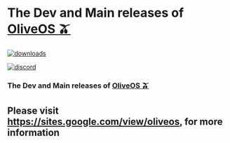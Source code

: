 # The Dev and Main releases of [OliveOS 🫒](https://sites.google.com/view/oliveos)
[![downloads](https://img.shields.io/github/downloads/OliveOS-Fin/Download/total?label=GitHub%20downloads)](https://github.com/OliveOS-Fin/Download/releases/latest)

[![discord](https://img.shields.io/discord/991639571198660679)](https://discord.gg/pgwhr4YVFY)

### The Dev and Main releases of [OliveOS 🫒](https://sites.google.com/view/oliveos)

## Please visit https://sites.google.com/view/oliveos, for more information
